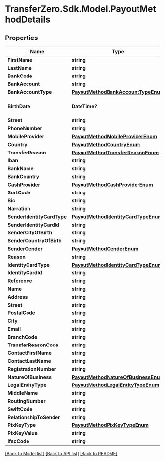 
# TransferZero.Sdk.Model.PayoutMethodDetails

## Properties

Name | Type | Description | Notes
------------ | ------------- | ------------- | -------------
**FirstName** | **string** |  | 
**LastName** | **string** |  | 
**BankCode** | **string** |  | 
**BankAccount** | **string** |  | 
**BankAccountType** | [**PayoutMethodBankAccountTypeEnum**](PayoutMethodBankAccountTypeEnum.md) |  | [optional] 
**BirthDate** | **DateTime?** | Date of birth of recipient | [optional] 
**Street** | **string** |  | [optional] 
**PhoneNumber** | **string** |  | 
**MobileProvider** | [**PayoutMethodMobileProviderEnum**](PayoutMethodMobileProviderEnum.md) |  | 
**Country** | [**PayoutMethodCountryEnum**](PayoutMethodCountryEnum.md) |  | 
**TransferReason** | [**PayoutMethodTransferReasonEnum**](PayoutMethodTransferReasonEnum.md) |  | 
**Iban** | **string** |  | 
**BankName** | **string** |  | 
**BankCountry** | **string** |  | [optional] 
**CashProvider** | [**PayoutMethodCashProviderEnum**](PayoutMethodCashProviderEnum.md) |  | 
**SortCode** | **string** |  | [optional] 
**Bic** | **string** |  | [optional] 
**Narration** | **string** |  | [optional] 
**SenderIdentityCardType** | [**PayoutMethodIdentityCardTypeEnum**](PayoutMethodIdentityCardTypeEnum.md) |  | 
**SenderIdentityCardId** | **string** |  | 
**SenderCityOfBirth** | **string** |  | [optional] 
**SenderCountryOfBirth** | **string** |  | [optional] 
**SenderGender** | [**PayoutMethodGenderEnum**](PayoutMethodGenderEnum.md) |  | [optional] 
**Reason** | **string** |  | [optional] 
**IdentityCardType** | [**PayoutMethodIdentityCardTypeEnum**](PayoutMethodIdentityCardTypeEnum.md) |  | 
**IdentityCardId** | **string** |  | 
**Reference** | **string** |  | [optional] 
**Name** | **string** |  | 
**Address** | **string** |  | 
**Street** | **string** |  | 
**PostalCode** | **string** |  | 
**City** | **string** |  | 
**Email** | **string** |  | [optional] 
**BranchCode** | **string** |  | 
**TransferReasonCode** | **string** |  | [optional] 
**ContactFirstName** | **string** |  | [optional] 
**ContactLastName** | **string** |  | [optional] 
**RegistrationNumber** | **string** |  | [optional] 
**NatureOfBusiness** | [**PayoutMethodNatureOfBusinessEnum**](PayoutMethodNatureOfBusinessEnum.md) |  | [optional] 
**LegalEntityType** | [**PayoutMethodLegalEntityTypeEnum**](PayoutMethodLegalEntityTypeEnum.md) |  | [optional] 
**MiddleName** | **string** |  | 
**RoutingNumber** | **string** |  | [optional] 
**SwiftCode** | **string** |  | [optional] 
**RelationshipToSender** | **string** |  | [optional] 
**PixKeyType** | [**PayoutMethodPixKeyTypeEnum**](PayoutMethodPixKeyTypeEnum.md) |  | [optional] 
**PixKeyValue** | **string** |  | [optional] 
**IfscCode** | **string** |  | 

[[Back to Model list]](../README.md#documentation-for-models)
[[Back to API list]](../README.md#documentation-for-api-endpoints)
[[Back to README]](../README.md)

